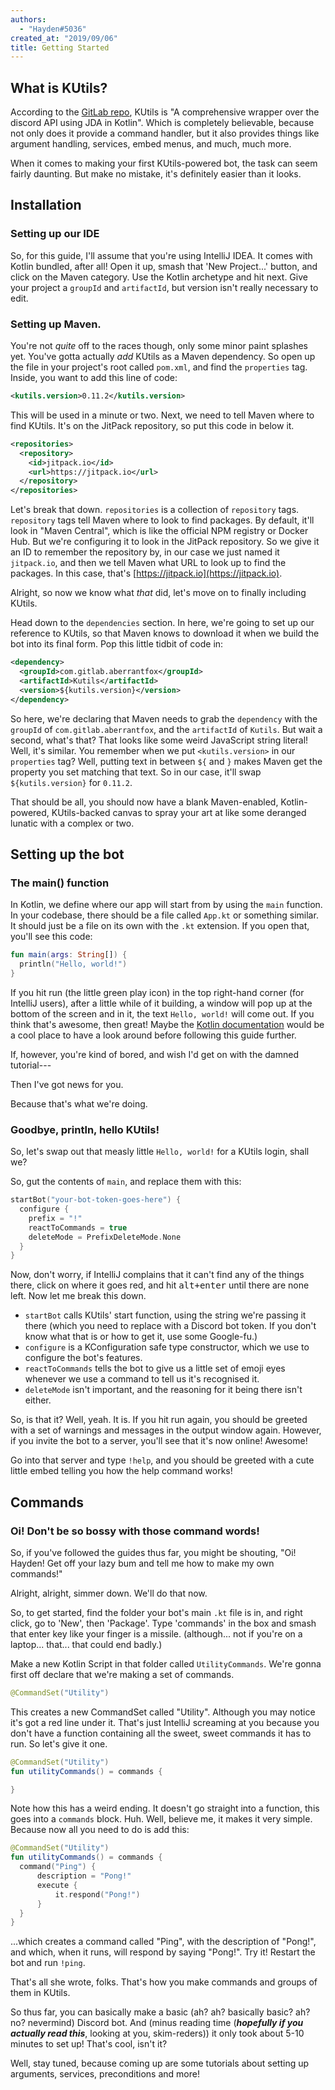 ```yaml
---
authors:
  - "Hayden#5036"
created_at: "2019/09/06"
title: Getting Started
---
```


## What is KUtils?

According to the [GitLab repo](https://gitlab.com/aberrantfox/kutils), KUtils is "A comprehensive wrapper over the discord API using JDA in Kotlin". Which is completely believable, because not only does it provide a command handler, but it also provides things like argument handling, services, embed menus, and much, much more.

When it comes to making your first KUtils-powered bot, the task can seem fairly daunting. But make no mistake, it's definitely easier than it looks.

## Installation

### Setting up our IDE

So, for this guide, I'll assume that you're using IntelliJ IDEA. It comes with Kotlin bundled, after all! Open it up, smash that 'New Project...' button, and click on the Maven category. Use the Kotlin archetype and hit next. Give your project a `groupId` and `artifactId`, but version isn't really necessary to edit.

### Setting up Maven.

You're not _quite_ off to the races though, only some minor paint splashes yet. You've gotta actually _add_ KUtils as a Maven dependency. So open up the file in your project's root called `pom.xml`, and find the `properties` tag. Inside, you want to add this line of code:

```xml
<kutils.version>0.11.2</kutils.version>
```

This will be used in a minute or two. Next, we need to tell Maven where to find KUtils. It's on the JitPack repository, so put this code in below it.

```xml
<repositories>
  <repository>
    <id>jitpack.io</id>
    <url>https://jitpack.io</url>
  </repository>
</repositories>
```

Let's break that down. `repositories` is a collection of `repository` tags. `repository` tags tell Maven where to look to find packages. By default, it'll look in "Maven Central", which is like the official NPM registry or Docker Hub. But we're configuring it to look in the JitPack repository. So we give it an ID to remember the repository by, in our case we just named it `jitpack.io`, and then we tell Maven what URL to look up to find the packages. In this case, that's [https://jitpack.io](https://jitpack.io).

Alright, so now we know what _that_ did, let's move on to finally including KUtils.

Head down to the `dependencies` section. In here, we're going to set up our reference to KUtils, so that Maven knows to download it when we build the bot into its final form. Pop this little tidbit of code in:

```xml
<dependency>
  <groupId>com.gitlab.aberrantfox</groupId>
  <artifactId>Kutils</artifactId>
  <version>${kutils.version}</version>
</dependency>
```

So here, we're declaring that Maven needs to grab the `dependency` with the `groupId` of `com.gitlab.aberrantfox`, and the `artifactId` of `Kutils`. But wait a second, what's that? That looks like some weird JavaScript string literal! Well, it's similar. You remember when we put `<kutils.version>` in our `properties` tag? Well, putting text in between `${` and `}` makes Maven get the property you set matching that text. So in our case, it'll swap `${kutils.version}` for `0.11.2`.

That should be all, you should now have a blank Maven-enabled, Kotlin-powered, KUtils-backed canvas to spray your art at like some deranged lunatic with a complex or two.

## Setting up the bot

### The main() function

In Kotlin, we define where our app will start from by using the `main` function. In your codebase, there should be a file called `App.kt` or something similar. It should just be a file on its own with the `.kt` extension. If you open that, you'll see this code:

```kotlin
fun main(args: String[]) {
  println("Hello, world!")
}
```

If you hit run (the little green play icon) in the top right-hand corner (for IntelliJ users), after a little while of it building, a window will pop up at the bottom of the screen and in it, the text `Hello, world!` will come out. If you think that's awesome, then great! Maybe the [Kotlin documentation](https://kotlinlang.org) would be a cool place to have a look around before following this guide further.

If, however, you're kind of bored, and wish I'd get on with the damned tutorial---

Then I've got news for you.

Because that's what we're doing.

### Goodbye, println, hello KUtils!

So, let's swap out that measly little `Hello, world!` for a KUtils login, shall we?

So, gut the contents of `main`, and replace them with this:

```kotlin
startBot("your-bot-token-goes-here") {
  configure {
    prefix = "!"
    reactToCommands = true
    deleteMode = PrefixDeleteMode.None
  }
}
```

Now, don't worry, if IntelliJ complains that it can't find any of the things there, click on where it goes red, and hit <kbd>alt+enter</kbd> until there are none left. Now let me break this down.

- `startBot` calls KUtils' start function, using the string we're passing it there (which you need to replace with a Discord bot token. If you don't know what that is or how to get it, use some Google-fu.)
- `configure` is a KConfiguration safe type constructor, which we use to configure the bot's features.
- `reactToCommands` tells the bot to give us a little set of emoji eyes whenever we use a command to tell us it's recognised it.
- `deleteMode` isn't important, and the reasoning for it being there isn't either.

So, is that it? Well, yeah. It is. If you hit run again, you should be greeted with a set of warnings and messages in the output window again. However, if you invite the bot to a server, you'll see that it's now online! Awesome!

Go into that server and type `!help`, and you should be greeted with a cute little embed telling you how the help command works!

## Commands

### Oi! Don't be so bossy with those command words!

So, if you've followed the guides thus far, you might be shouting, "Oi! Hayden! Get off your lazy bum and tell me how to make my own commands!"

Alright, alright, simmer down. We'll do that now.

So, to get started, find the folder your bot's main `.kt` file is in, and right click, go to 'New', then 'Package'. Type 'commands' in the box and smash that enter key like your finger is a missile. (although... not if you're on a laptop... that... that could end badly.)

Make a new Kotlin Script in that folder called `UtilityCommands`. We're gonna first off declare that we're making a set of commands.

```kotlin
@CommandSet("Utility")
```

This creates a new CommandSet called "Utility". Although you may notice it's got a red line under it. That's just IntelliJ screaming at you because you don't have a function containing all the sweet, sweet commands it has to run. So let's give it one.

```kotlin
@CommandSet("Utility")
fun utilityCommands() = commands {

}
```

Note how this has a weird ending. It doesn't go straight into a function, this goes into a `commands` block. Huh. Well, believe me, it makes it very simple. Because now all you need to do is add this:

```kotlin
@CommandSet("Utility")
fun utilityCommands() = commands {
  command("Ping") {
      description = "Pong!"
      execute {
          it.respond("Pong!")
      }
  }
}
```

...which creates a command called "Ping", with the description of "Pong!", and which, when it runs, will respond by saying "Pong!". Try it! Restart the bot and run `!ping`.

That's all she wrote, folks. That's how you make commands and groups of them in KUtils.

So thus far, you can basically make a basic (ah? ah? basically basic? ah? no? nevermind) Discord bot. And (minus reading time (**_hopefully if you actually read this_**, looking at you, skim-reders)) it only took about 5-10 minutes to set up! That's cool, isn't it?

Well, stay tuned, because coming up are some tutorials about setting up arguments, services, preconditions and more!
